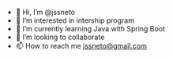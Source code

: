 - 👋 Hi, I’m @jssneto
- 👀 I’m interested in intership program 
- 🌱 I’m currently learning Java with Spring Boot
- 💞️ I’m looking to collaborate
- 📫 How to reach me jssneto@gmail.com

<!---
jssneto/jssneto is a ✨ special ✨ repository because its `README.md` (this file) appears on your GitHub profile.
You can click the Preview link to take a look at your changes.
--->
